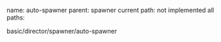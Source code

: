 name: auto-spawner
parent: spawner
current path: not implemented
all paths:

  basic/director/spawner/auto-spawner

